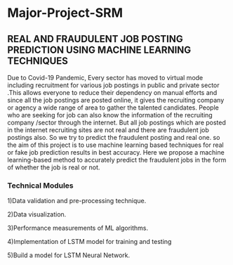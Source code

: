 # Major-Project-SRM
## REAL AND FRAUDULENT JOB POSTING PREDICTION USING MACHINE LEARNING TECHNIQUES

Due to Covid-19 Pandemic, Every sector has moved to virtual mode including recruitment for various job postings in public and private sector .This allows everyone to reduce their dependency on manual efforts and since all the job postings are posted online, it gives the recruiting company or agency a wide range of area to gather the talented candidates. People who are seeking for job can also know the information of the recruiting company /sector through the internet. But all job postings which are posted in the internet recruiting sites are not real and there are fraudulent job postings also. So we try to predict the fraudulent posting and real one. so the aim  of this project is to use machine learning based techniques for real or fake job prediction results in best accuracy. Here we  propose a machine learning-based method to accurately predict the fraudulent jobs in the form of whether the job is real or not.

### Technical Modules
1)Data validation and pre-processing technique.

2)Data visualization.

3)Performance measurements of ML algorithms.

4)Implementation of LSTM model for training and testing

5)Build a model for LSTM Neural Network.


